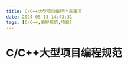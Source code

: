 ```yaml
---
title: C/C++大型项目编程注意事项
date: 2024-05-13 14:43:31
tags: [C/C++,编程规范,项目]
---
```


# C/C++大型项目编程规范





